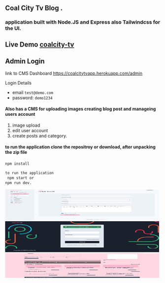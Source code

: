 ## Coal City Tv Blog .

### application built with Node.JS and Express also Tailwindcss for the UI.

## Live Demo [coalcity-tv](https://coalcitytvapp.herokuapp.com/)

## Admin Login

link to CMS Dashboard https://coalcitytvapp.herokuapp.com/admin </br>

Login Details
- email `test@demo.com`
- password: `demo1234`

#### Also has a CMS for uploading images creating blog post and manageing users account

1. image upload
2. edit user account
3. create posts and category.

#### to run the application clone the repositroy or download, after unpacking the zip file

`npm install`

```
to run the application
 npm start or
npm run dev.
```

<img src="./img/img1.png" height="100px" width="500px" />

<img src="./img/img2.png" height="100px" width="500px"  />

<img src="./img/img3.png" height="80px" width="500px"/>
